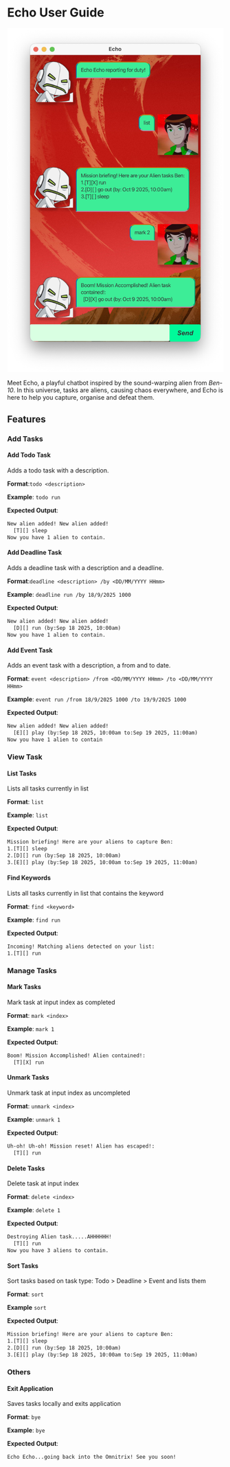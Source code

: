 # Echo User Guide

![UI Screenshot](/docs/Ui.png)

Meet Echo, a playful chatbot inspired by the sound-warping alien from *Ben-10*. In this universe, tasks are aliens, causing chaos everywhere, and 
Echo is here to help you capture, organise and defeat them.

## Features

### Add Tasks

#### Add Todo Task
Adds a todo task with a description.

**Format**:`todo <description>`

**Example**: `todo run`

**Expected Output**: 
```
New alien added! New alien added!
  [T][] sleep
Now you have 1 alien to contain.
```

#### Add Deadline Task
Adds a deadline task with a description and a deadline.

**Format**:`deadline <description> /by <DD/MM/YYYY HHmm>`

**Example**: `deadline run /by 18/9/2025 1000`

**Expected Output**:
```
New alien added! New alien added!
  [D][] run (by:Sep 18 2025, 10:00am)
Now you have 1 alien to contain.
```
#### Add Event Task
Adds an event task with a description, a from and to date.

**Format**: `event <description> /from <DD/MM/YYYY HHmm> /to <DD/MM/YYYY HHmm>`

**Example**: `event run /from 18/9/2025 1000 /to 19/9/2025 1000`

**Expected Output**:
```
New alien added! New alien added!
  [E][] play (by:Sep 18 2025, 10:00am to:Sep 19 2025, 11:00am)
Now you have 1 alien to contain
```
### View Task

#### List Tasks

Lists all tasks currently in list

**Format**: `list`

**Example**: `list`

**Expected Output**:
```
Mission briefing! Here are your aliens to capture Ben:
1.[T][] sleep
2.[D][] run (by:Sep 18 2025, 10:00am)
3.[E][] play (by:Sep 18 2025, 10:00am to:Sep 19 2025, 11:00am)
```
#### Find Keywords
Lists all tasks currently in list that contains the keyword

**Format**: `find <keyword>`

**Example**: `find run`

**Expected Output**: 
```
Incoming! Matching aliens detected on your list:
1.[T][] run
```

### Manage Tasks

#### Mark Tasks
Mark task at input index as completed

**Format**: `mark <index>`

**Example**: `mark 1`

**Expected Output**:
```
Boom! Mission Accomplished! Alien contained!:
  [T][X] run
```

#### Unmark Tasks
Unmark task at input index as uncompleted

**Format**: `unmark <index>`

**Example**: `unmark 1`

**Expected Output**:
```
Uh-oh! Uh-oh! Mission reset! Alien has escaped!:
  [T][] run
```

#### Delete Tasks
Delete task at input index

**Format**: `delete <index>`

**Example**: `delete 1`

**Expected Output**:
```
Destroying Alien task.....AHHHHHH!
  [T][] run
Now you have 3 aliens to contain.
```
#### Sort Tasks
Sort tasks based on task type: Todo > Deadline > Event and lists them

**Format**: `sort`

**Example** `sort`

**Expected Output**:
```
Mission briefing! Here are your aliens to capture Ben:
1.[T][] sleep
2.[D][] run (by:Sep 18 2025, 10:00am)
3.[E][] play (by:Sep 18 2025, 10:00am to:Sep 19 2025, 11:00am)
```

### Others

#### Exit Application
Saves tasks locally and exits application

**Format**: `bye`

**Example**: `bye`

**Expected Output**:
```
Echo Echo...going back into the Omnitrix! See you soon!
```